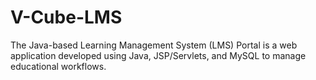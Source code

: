 # V-Cube-LMS
The Java-based Learning Management System (LMS) Portal is a web application developed using Java, JSP/Servlets, and MySQL to manage educational workflows. 
